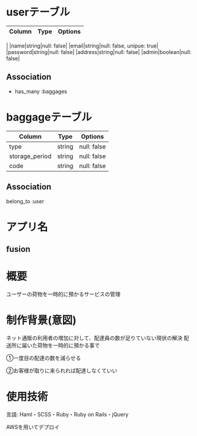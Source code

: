 # userテーブル
|Column|Type|Options|
|------|----|-------|
|
|name|string|null: false|
|email|string|null: false, unipue: true|
|password|string|null: false|
|address|string|null: false|
|admin|boolean|null: false|
## Association
- has_many :baggages



# baggageテーブル
|Column|Type|Options|
|------|----|-------|
|type|string|null: false|
|storage_period|string|null: false
|code|string|null: false
## Association
belong_to :user


# アプリ名 
## fusion
# 概要
ユーザーの荷物を一時的に預かるサービスの管理
# 制作背景(意図)
ネット通販の利用者の増加に対して、配達員の数が足りていない現状の解決
配送所に届いた荷物を一時的に預かる事で

①一度目の配達の数を減らせる

②お客様が取りに来られれば配達しなくていい
​
# 使用技術
言語: Haml・SCSS・Ruby・Ruby on Rails・jQuery

AWSを用いてデプロイ

